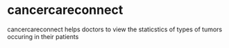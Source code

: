 # cancercareconnect
cancercareconnect helps doctors to view the staticstics of types of tumors occuring in their patients
